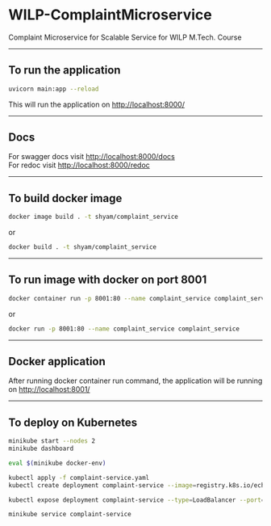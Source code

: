 # WILP-ComplaintMicroservice
Complaint Microservice for Scalable Service for WILP M.Tech. Course

---

## To run the application

```bash
uvicorn main:app --reload
```

This will run the application on [http://localhost:8000/](http://localhost:8000/)

---

## Docs
For swagger docs visit [http://localhost:8000/docs](http://localhost:8000/docs)  
For redoc visit [http://localhost:8000/redoc](http://localhost:8000/redoc)

---

## To build docker image
```bash
docker image build . -t shyam/complaint_service
```
or
```bash
docker build . -t shyam/complaint_service
```
---

## To run image with docker on port 8001
```bash
docker container run -p 8001:80 --name complaint_service complaint_service
```
or
```bash
docker run -p 8001:80 --name complaint_service complaint_service
```
---

## Docker application
After running docker container run command, the application will be running on [http://localhost:8001/](http://localhost:8001/)

---

## To deploy on Kubernetes

```bash
minikube start --nodes 2
minikube dashboard

eval $(minikube docker-env)

kubectl apply -f complaint-service.yaml
kubectl create deployment complaint-service --image=registry.k8s.io/echoserver:1.4

kubectl expose deployment complaint-service --type=LoadBalancer --port=8001

minikube service complaint-service     
```